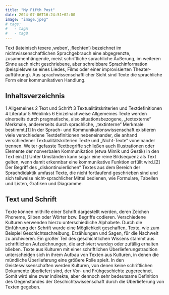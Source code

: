 ```yaml
---
title: "My Fifth Post"
date: 2024-07-06T16:24:51+02:00
image: "image.jpeg"
# tags:
#   - tagA
#   - tagB
---
```


Text (lateinisch texere ‚weben‘, ‚flechten‘) bezeichnet im nichtwissenschaftlichen Sprachgebrauch eine abgegrenzte, zusammenhängende, meist schriftliche sprachliche Äußerung, im weiteren Sinne auch nicht geschriebene, aber schreibbare Sprachinformation (beispielsweise eines Liedes, Films oder einer improvisierten Theater­aufführung). Aus sprachwissenschaftlicher Sicht sind Texte die sprachliche Form einer kommunikativen Handlung.

## Inhaltsverzeichnis

1 Allgemeines
2 Text und Schrift
3 Textualitätskriterien und Textdefinitionen
4 Literatur
5 Weblinks
6 Einzelnachweise
Allgemeines
Texte werden einerseits durch pragmatische, also situationsbezogene, „textexterne“ Merkmale, andererseits durch sprachliche, „textinterne“ Merkmale bestimmt.[1] In der Sprach- und Kommunikationswissenschaft existieren viele verschiedene Textdefinitionen nebeneinander, die anhand verschiedener Textualitäts­kriterien Texte und „Nicht-Texte“ voneinander trennen. Weiter gefasste Textbegriffe schließen auch Illustrationen oder Elemente der nonverbalen Kommunikation (etwa Mimik und Gestik) in den Text ein.[1] Unter Umständen kann sogar eine reine Bildsequenz als Text gelten, wenn damit erkennbar eine kommunikative Funktion erfüllt wird.[2] Der Begriff des „diskontinuierlichen“ Textes aus dem Bereich der Sprachdidaktik umfasst Texte, die nicht fortlaufend geschrieben sind und sich teilweise nicht-sprachlicher Mittel bedienen, wie Formulare, Tabellen und Listen, Grafiken und Diagramme.

## Text und Schrift

Texte können mithilfe einer Schrift dargestellt werden, deren Zeichen Phoneme, Silben oder Wörter bzw. Begriffe codieren. Verschiedene Kulturen verwenden hierzu unterschiedliche Alphabete. Durch die Einführung der Schrift wurde eine Möglichkeit geschaffen, Texte, wie zum Beispiel Geschichtsschreibung, Erzählungen und Sagen, für die Nachwelt zu archivieren. Ein großer Teil des geschichtlichen Wissens stammt aus schriftlichen Aufzeichnungen, die archiviert wurden oder zufällig erhalten blieben. Texte aus Kulturen mit einer schriftlichen Überlieferungstradition unterscheiden sich in ihrem Aufbau von Texten aus Kulturen, in denen die mündliche Überlieferung eine größere Rolle spielt. In den Geisteswissenschaften werden Kulturen, von denen keine schriftlichen Dokumente überliefert sind, der Vor- und Frühgeschichte zugerechnet. Somit wird eine zwar indirekte, aber dennoch sehr bedeutsame Definition des Gegenstandes der Geschichtswissenschaft durch die Überlieferung von Texten gegeben.
